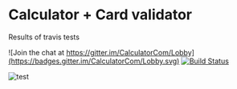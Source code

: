 # Calculator + Card validator

Results of travis tests

![Join the chat at https://gitter.im/CalculatorCom/Lobby](https://badges.gitter.im/CalculatorCom/Lobby.svg)
[![Build Status](https://travis-ci.org/IhorPetr/Calculator.svg?branch=master)](https://travis-ci.org/IhorPetr/Calculator)

![test](https://user-images.githubusercontent.com/19495088/30073594-03283052-9277-11e7-9ac8-416a8225065d.PNG)
